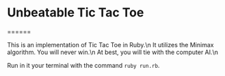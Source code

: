 # Unbeatable Tic Tac Toe
======

This is an implementation of Tic Tac Toe in Ruby.\n
It utilizes the Minimax algorithm. You will never win.\n
At best, you will tie with the computer AI.\n

Run in it your terminal with the command `ruby run.rb`.

